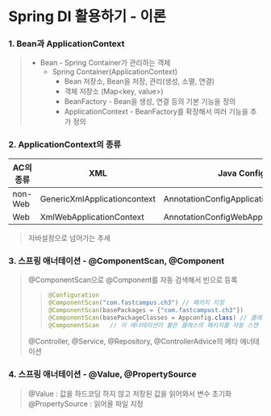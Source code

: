 # Spring DI 활용하기 - 이론

### 1. Bean과 ApplicationContext
> - Bean - Spring Container가 관리하는 객체
>   - Spring Container(ApplicationContext)
>     - Bean 저장소, Bean을 저장, 관리(생성, 소멸, 연결) 
>     - 객체 저장소 (Map<key, value>)
>     - BeanFactory - Bean을 생성, 연결 등의 기본 기능을 정의
>     - ApplicationContext - BeanFactory를 확장해서 여러 기능을 추가 정의

### 2. ApplicationContext의 종류
|AC의 종류| XML | Java Config                        |
|---|---|------------------------------------|
|non-Web| GenericXmlApplicationcontext| AnnotationConfigApplicationContext |
|Web|XmlWebApplicationContext| AnnotationConfigWebApplicationContext|
> 자바설정으로 넘어가는 추세

### 3. 스프링 애너테이션 - @ComponentScan, @Component
> @ComponentScan으로 @Component를 자동 검색해서 빈으로 등록
>> ```java
>> @Configuration
>> @ComponentScan("com.fastcampus.ch3") // 패키지 지정
>> @ComponentScan(basePackages = {"com.fastcampust.ch3"})
>> @ComponentScan(basePackageClasses = Appconfig.class) // 클래스 지정
>> @ComponentScan   // 이 애너테이션이 붙은 클래스의 패키지를 자동 스캔
>>``` 
> @Controller, @Service, @Repository, @ControllerAdvice의 메타 애너테이션

### 4. 스프링 애너테이션 - @Value, @PropertySource
> @Value : 값을 하드코딩 하지 않고 저장된 값을 읽어와서 변수 초기화  
> @PropertySource : 읽어올 파일 지정